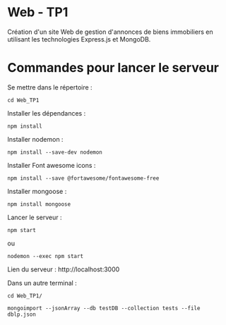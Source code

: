 # Web - TP1

Création d'un site Web de gestion d'annonces de biens immobiliers en utilisant les technologies Express.js et MongoDB.

# Commandes pour lancer le serveur
Se mettre dans le répertoire :

    cd Web_TP1

Installer les dépendances :

    npm install

Installer nodemon : 

    npm install --save-dev nodemon

Installer Font awesome icons :

    npm install --save @fortawesome/fontawesome-free

Installer mongoose : 

    npm install mongoose
    
Lancer le serveur :

    npm start

ou 

    nodemon --exec npm start

Lien du serveur : http://localhost:3000

Dans un autre terminal : 

    cd Web_TP1/

    mongoimport --jsonArray --db testDB --collection tests --file dblp.json

